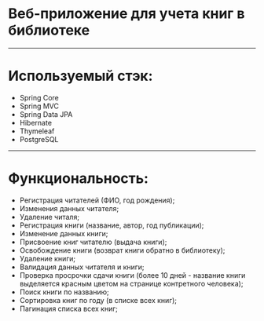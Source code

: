 # Веб-приложение для учета книг в библиотеке
<hr/>

# Используемый стэк:
- Spring Core
- Spring MVC
- Spring Data JPA
- Hibernate
- Thymeleaf
- PostgreSQL

<hr/>

# Функциональность:
- Регистрация читателей (ФИО, год рождения);
- Изменения данных читателя;
- Удаление читаля;
- Регистрация книги (название, автор, год публикации);
- Изменение данных книги;
- Присвоение книг читателю (выдача книги);
- Освобождение книги (возврат книги обратно в библиотеку);
- Удаление книги;
- Валидация данных читателя и книги;
- Проверка просрочки сдачи книги (более 10 дней - название книги
  выделяется красным цветом на странице контретного человека);
- Поиск книги по названию;
- Сортировка книг по году (в списке всех книг);
- Пагинация списка всех книг;
